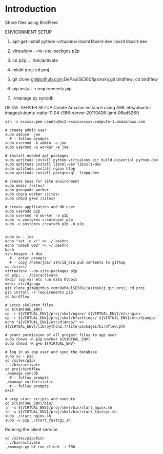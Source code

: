 # Introduction 
Share files using BirdFlew!


ENVIORNMENT SETUP

1) apt-get install python-virtualenv libxml libxml-dev libxslt libxslt-dev

2) virtualenv --no-site-packges p2p

3) cd p2p; . ./bin/activate

4) mkdir proj; cd proj

5) git clone git@github.com:DePaulSE560/jasinskij.git birdflew; cd birdflew

6) pip install -r requirements.pip

7) ./manage.py syncdb 



DETAIL SERVER SETUP
Create Amazon instance using AMI: ebs/ubuntu-images/ubuntu-natty-11.04-i386-server-20110426 (ami-06ad526f)


    ssh -i xxxxxx.pem ubuntu@ec2-xxxxxxxxxxx.compute-1.amazonaws.com
    
    # create admin user
    sudo adduser joe 
      # - follow prompts 
    sudo usermod -G admin -a joe
	sudo usermod -G worker -a joe
      
    # install needed apt packages
    sudo aptitude install python-virtualenv git build-essential python-dev 
    sudo aptitude install libxml-dev libxslt-dev 
    sudo aptitude install nginx htop
    sudo aptitude install postgresql  libpq-dev
    
    # create base for site environment
    sudo mkdir /sites/
    sudo groupadd worker
    sudo chgrp worker /sites/
    sudo chmod g+ws /sites/
    
    # create application and db user 
    sudo useradd p2p
    sudo usermod -G worker -a p2p
    sudo -u postgres createuser p2p
    sudo -u postgres createdb p2p -O p2p
    

    sudo su - joe 
    echo "set -o vi" >> ~/.bashrc
    echo "umask 002" >> ~/.bashrc
    bash 
    ssh-keygen -t dsa
      # - enter prompts 
      # - copy /home/joe/.ssh/id_dsa.pub contents to githup
    cd /sites/
    virtualenv --no-site-packages p2p 
    cd p2p; . ./bin/activate
    mkdir log var etc run data htdocs
    mkdir etc/django
    git clone git@github.com:DePaulSE560/jasinskij.git proj; cd proj
    pip install -r requirements.pip
    cd birdflew

	# setup skelaton files
    cd ${VIRTUAL_ENV}
    cp -r ${VIRTUAL_ENV}/proj/skel/nginx/ ${VIRTUAL_ENV}/etc/nginx
    cp -r ${VIRTUAL_ENV}/proj/skel/bfsettings/ ${VIRTUAL_ENV}/etc/django/
    echo "${VIRTUAL_ENV}/etc/django/" >> ${VIRTUAL_ENV}/lib/python2.7/site-packages/birdflew.pth

	# grant permission of all project files to app user
    sudo chown -R p2p:worker ${VIRTUAL_ENV}
	sudo chmod -R g+w ${VIRTUAL_ENV}
	
	# log in as app user and sync the database
	sudo su - p2p 
	cd /sites/p2p/
	. ./bin/activate
	cd proj/birdflew
    ./manage syncdb 
      # - follow prompts 
    ./manage collectstatic
      # - follow prompts 
    exit
    
	# prep start scripts and execute
    cd ${VIRTUAL_ENV}/bin/
    ln -s ${VIRTUAL_ENV}/proj/skel/bin/start_nginx.sh
    ln -s ${VIRTUAL_ENV}/proj/skel/bin/start_fastcgi.sh
    sudo ./start_nginx.sh 
    sudo -u p2p ./start_fastcgi.sh


Running the client service. 

    cd /sites/p2p/bin/
    . ./bin/activate
    ./manage.py bf_run_client -i 500